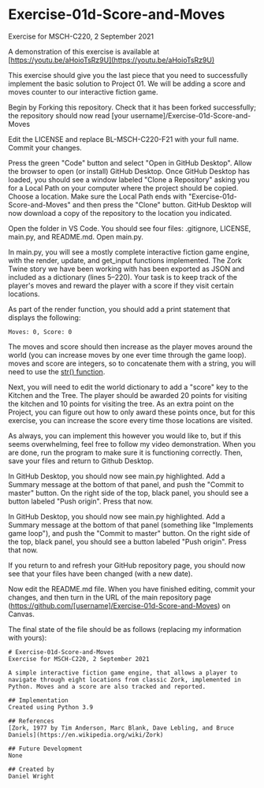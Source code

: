 # Exercise-01d-Score-and-Moves
Exercise for MSCH-C220, 2 September 2021

A demonstration of this exercise is available at [https://youtu.be/aHoioTsRz9U](https://youtu.be/aHoioTsRz9U)

This exercise should give you the last piece that you need to successfully implement the basic solution to Project 01. We will be adding a score and moves counter to our interactive fiction game.

Begin by Forking this repository. Check that it has been forked successfully; the repository should now read [your username]/Exercise-01d-Score-and-Moves

Edit the LICENSE and replace BL-MSCH-C220-F21 with your full name. Commit your changes.

Press the green "Code" button and select "Open in GitHub Desktop". Allow the browser to open (or install) GitHub Desktop. Once GitHub Desktop has loaded, you should see a window labeled "Clone a Repository" asking you for a Local Path on your computer where the project should be copied. Choose a location. Make sure the Local Path ends with "Exercise-01d-Score-and-Moves" and then press the "Clone" button. GitHub Desktop will now download a copy of the repository to the location you indicated.

Open the folder in VS Code. You should see four files: .gitignore, LICENSE, main.py, and README.md. Open main.py.

In main.py, you will see a mostly complete interactive fiction game engine, with the render, update, and get_input functions implemented. The Zork Twine story we have been working with has been exported as JSON and included as a dictionary (lines 5–220). Your task is to keep track of the player's moves and reward the player with a score if they visit certain locations.

As part of the render function, you should add a print statement that displays the following:
```
Moves: 0, Score: 0
```

The moves and score should then increase as the player moves around the world (you can increase moves by one ever time through the game loop). moves and score are integers, so to concatenate them with a string, you will need to use the [str() function](https://www.w3schools.com/python/ref_func_str.asp).

Next, you will need to edit the world dictionary to add a "score" key to the Kitchen and the Tree. The player should be awarded 20 points for visiting the kitchen and 10 points for visiting the tree. As an extra point on the Project, you can figure out how to only award these points once, but for this exercise, you can increase the score every time those locations are visited.

As always, you can implement this however you would like to, but if this seems overwhelming, feel free to follow my video demonstration. When you are  done, run the program to make sure it is functioning correctly. Then, save your files and return to Github Desktop.

In GitHub Desktop, you should now see main.py highlighted. Add a Summary message at the bottom of that panel, and push the "Commit to master" button. On the right side of the top, black panel, you should see a button labeled "Push origin". Press that now.

In GitHub Desktop, you should now see main.py highlighted. Add a Summary message at the bottom of that panel (something like "Implements game loop"), and push the "Commit to master" button. On the right side of the top, black panel, you should see a button labeled "Push origin". Press that now.

If you return to and refresh your GitHub repository page, you should now see that your files have been changed (with a new date).

Now edit the README.md file. When you have finished editing, commit your changes, and then turn in the URL of the main repository page (https://github.com/[username]/Exercise-01d-Score-and-Moves) on Canvas.

The final state of the file should be as follows (replacing my information with yours):
```
# Exercise-01d-Score-and-Moves
Exercise for MSCH-C220, 2 September 2021

A simple interactive fiction game engine, that allows a player to navigate through eight locations from classic Zork, implemented in Python. Moves and a score are also tracked and reported.

## Implementation
Created using Python 3.9

## References
[Zork, 1977 by Tim Anderson, Marc Blank, Dave Lebling, and Bruce Daniels](https://en.wikipedia.org/wiki/Zork)

## Future Development
None

## Created by
Daniel Wright
```
